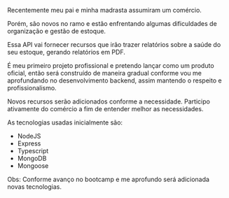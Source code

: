 Recentemente meu pai e minha madrasta assumiram um comércio.

Porém, são novos no ramo e estão enfrentando algumas dificuldades de organização e gestão de estoque.

Essa API vai fornecer recursos que irão trazer relatórios sobre a saúde do seu estoque, gerando relatórios em PDF.

É meu primeiro projeto profissional e pretendo lançar como um produto oficial, então será construído de maneira gradual conforme vou me aprofundando no desenvolvimento backend, assim mantendo o respeito e profissionalismo.

Novos recursos serão adicionados conforme a necessidade. Participo ativamente do comércio a fim de entender melhor as necessidades.

As tecnologias usadas inicialmente são:
- NodeJS
- Express
- Typescript
- MongoDB
- Mongoose

Obs: Conforme avanço no bootcamp e me aprofundo será adicionada novas tecnologias.

